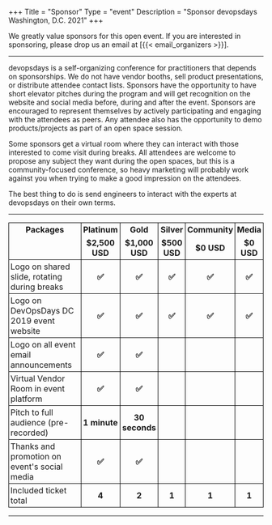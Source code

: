 +++
Title = "Sponsor"
Type = "event"
Description = "Sponsor devopsdays Washington, D.C. 2021"
+++

We greatly value sponsors for this open event.  If you are interested in sponsoring, please drop us an email at [{{< email_organizers >}}].

<hr>

devopsdays is a self-organizing conference for practitioners that depends on sponsorships.
We do not have vendor booths, sell product presentations, or distribute attendee contact lists.
Sponsors have the opportunity to have short elevator pitches during the program and will get recognition on the website and social media before, during and after the event.
Sponsors are encouraged to represent themselves by actively participating and engaging with the attendees as peers.
Any attendee also has the opportunity to demo products/projects as part of an open space session.

Some sponsors get a virtual room where they can interact with those interested to come visit during breaks.
All attendees are welcome to propose any subject they want during the open spaces, but this is a community-focused conference, so heavy marketing will probably work against you when trying to make a good impression on the attendees.

The best thing to do is send engineers to interact with the experts at devopsdays on their own terms.

<hr/>

<style>
  table.sponsorship            { border-collapse: collapse; }
  table.sponsorship td         { text-align: left; border: 1px solid #000; padding: 3px; }
  table.sponsorship tr.hed1 td { border-bottom: 0px; text-align: center; font-weight: bold; }
  table.sponsorship tr.hed2 td { border-top: 0px; text-align: center; font-weight: bold; }
  table.sponsorship td.yes     { text-align: center; font-weight: bold; }
  .stamp {
    box-shadow: 0 0 0 3px blue, 0 0 0 2px blue inset;
    border: 2px solid transparent;
    border-radius: 4px;
    display: inline-block;
    padding: 5px 2px;
    line-height: 22px;
    color: blue;
    font-size: 24px;
    text-transform: uppercase;
    text-align: center;
    opacity: 0.4;
    width: 130px;
    transform: rotate(-5deg);
  }
</style>
<table class="sponsorship">
  <tbody>
  <tr class="hed1">
    <td>Packages</td>
    <td>Platinum</td>
    <td>Gold</td>
    <td>Silver</td>
    <td><!-- example strike-through <span style="text-decoration: line-through;"> -->Community<!--</span>--></td>
    <td>Media</span></td>
    <!-- captions is pending details <td>Live Captions</span></td> -->
  </tr>
  <tr class="hed2">
    <td></td>
    <td>$2,500 USD</td>
    <td>$1,000 USD</td>
    <td>$500 USD</td>
    <td>$0 USD<!-- example cool stamp for closed/sold out status <span class="stamp">CLOSED</span>--></td>
    <td>$0 USD</td>
    <!-- captions is pending details <td>$2,500 USD</td> -->
  </tr>
  <tr>
    <td>Logo on shared slide, rotating during breaks</td>
    <td class="yes">&#9989;</td>
    <td class="yes">&#9989;</td>
    <td class="yes">&#9989;</td>
    <td class="yes">&#9989;</td>
    <td class="yes">&#9989;</td>
    <!-- captions is pending details <td class="yes">&#9989;</td> -->
  </tr>
  <tr>
    <td>Logo on DevOpsDays DC 2019 event website</td>
    <td class="yes">&#9989;</td>
    <td class="yes">&#9989;</td>
    <td class="yes">&#9989;</td>
    <td class="yes">&#9989;</td>
    <td class="yes">&#9989;</td>
    <!-- captions is pending details <td class="yes">&#9989;</td> -->
  </tr>
  <tr>
    <td>Logo on all event email announcements</td>
    <td class="yes">&#9989;</td>
    <td class="yes">&#9989;</td>
    <td class="no"> </td>
    <td class="no"> </td>
    <td class="no"> </td>
    <!-- captions is pending details <td class="yes">&#9989;</td> -->
  </tr>
  <tr>
    <td>Virtual Vendor Room in event platform</td>
    <td class="yes">&#9989;</td>
    <td class="yes">&#9989;</td>
    <td class="yes"> </td>
    <td class="no"> </td>
    <td class="no"> </td>
    <!-- captions is pending details <td class="no"> </td> -->
  <tr>
    <td>Pitch to full audience (pre-recorded)</td>
    <td class="yes">1 minute</td>
    <td class="yes">30 seconds</td>
    <td class="no"> </td>
    <td class="no"> </td>
    <td class="no"> </td>
    <!-- captions is pending details <td class="yes"> </td> -->
  </tr>
  <tr>
    <td>Thanks and promotion on event's social media</td>
    <td class="yes">&#9989;</td>
    <td class="yes">&#9989;</td>
    <td class="no"> </td>
    <td class="no"> </td>
    <td class="no"> </td>
    <!-- captions is pending details <td class="yes"> </td> -->
  </tr>
  <tr>
    <td>Included ticket total</td>
    <td class="yes">4</td>
    <td class="yes">2</td>
    <td class="yes">1</td>
    <td class="yes">1</td>
    <td class="yes">1</td>
    <!-- captions is pending details <td class="yes">4</td> -->
  </tr>
  </tbody>
</table>

<!-- Uncomment and update this paragraph when we know more about special sponsorships?
<hr/>
There are also opportunities for exclusive special sponsorships. We'll have sponsors for various events with special privileges for the sponsors of these events. If you are interested in special sponsorships or have a creative idea about how you can support the event, send us an email.
-->

<!-- A place we can put answers to FAQs when we know what the FAQs and answers are.
<table border=1 cellspacing=1>
  <tr>
    <th><i>Sponsor FAQ</i></th>
    <th><center><b>Answers to questions frequently asked by sponsors&nbsp;&nbsp;&nbsp;&nbsp;&nbsp;&nbsp;&nbsp;&nbsp;&nbsp;&nbsp;&nbsp;&nbsp;&nbsp;&nbsp;&nbsp;&nbsp;&nbsp;&nbsp;&nbsp;&nbsp;&nbsp;&nbsp;&nbsp;&nbsp;&nbsp;&nbsp;&nbsp;&nbsp;&nbsp;&nbsp;&nbsp;&nbsp;&nbsp;&nbsp;&nbsp;&nbsp;&nbsp;&nbsp;&nbsp;&nbsp;&nbsp;&nbsp;&nbsp;&nbsp;&nbsp;&nbsp;&nbsp;&nbsp;&nbsp;</center></b></th>
    <th></th>
  </tr>
<tr><td>What dates/times can we set up and tear down?</td><td></td></tr>
<tr><td>How do we ship to the venue?</td><td></td></tr>
<tr><td>How do we ship from the venue?</td><td></td></tr>
<tr><td>Whom should we send?</td><td></td></tr>
<tr><td>What should we expect regarding electricity? (how much, any fees, etc)</td><td></td></tr>
<tr><td>What should we expect regarding WiFi? (how much, any fees, etc)</td><td></td></tr>
<tr><td>How do we order additional A/V equipment?</td><td></td></tr>
<tr><td>Additional important details</td><td></td></tr>
</table>
-->

<hr/>
